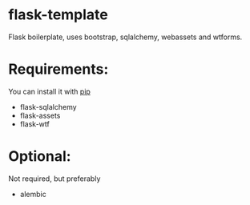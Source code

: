 flask-template
==============
Flask boilerplate, uses bootstrap, sqlalchemy, webassets and wtforms.

# Requirements:
You can install it with [pip](https://pypi.python.org/pypi/pip)
* flask-sqlalchemy
* flask-assets
* flask-wtf

# Optional:
Not required, but preferably
* alembic